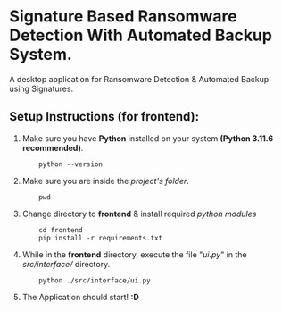 # Signature Based Ransomware Detection With Automated Backup System.
A desktop application for Ransomware Detection & Automated Backup using Signatures.


## Setup Instructions (for frontend):
1. Make sure you have **Python** installed on your system **(Python 3.11.6 recommended)**.
    ```console
        python --version
    ```
    
2. Make sure you are inside the _project's folder_.  
    ```console
        pwd
    ```
3. Change directory to **frontend** & install required _python modules_  
    ```console
        cd frontend
        pip install -r requirements.txt
    ```
4. While in the **frontend** directory, execute the file "*ui.py*" in the _src/interface/_ directory.
    ```console
        python ./src/interface/ui.py
    ```
5. The Application should start! **:D**
    
    
